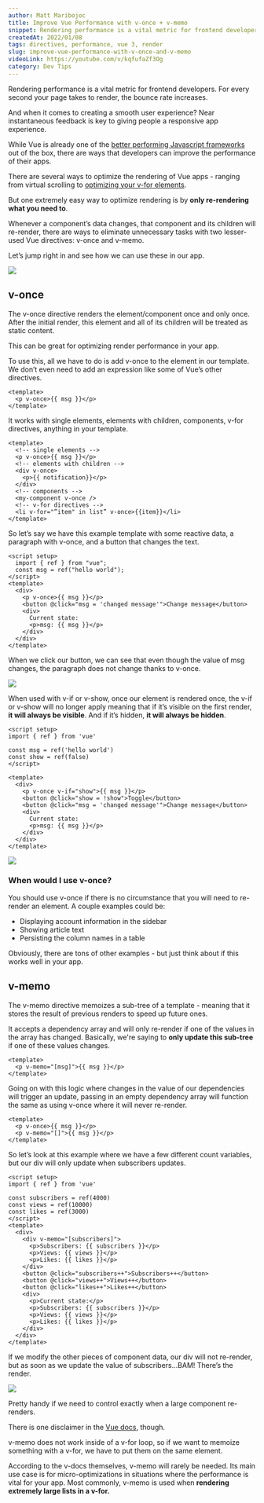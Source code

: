 ```yaml
---
author: Matt Maribojoc
title: Improve Vue Performance with v-once + v-memo
snippet: Rendering performance is a vital metric for frontend developers. Improve your Vue app's performance with these two directives.
createdAt: 2022/01/08
tags: directives, performance, vue 3, render
slug: improve-vue-performance-with-v-once-and-v-memo
videoLink: https://youtube.com/v/kqfufaZf3Og
category: Dev Tips
---
```


Rendering performance is a vital metric for frontend developers. For every second your page takes to render, the bounce rate increases.

And when it comes to creating a smooth user experience? Near instantaneous feedback is key to giving people a responsive app experience.

While Vue is already one of the [better performing Javascript frameworks](https://dev.to/omohokcoj/vue-3-real-life-performance-3iie) out of the box, there are ways that developers can improve the performance of their apps.

There are several ways to optimize the rendering of Vue apps - ranging from virtual scrolling to [optimizing your v-for elements](https://learnvue.co/2020/02/6-techniques-to-write-better-vuejs-v-for-loops/).

But one extremely easy way to optimize rendering is by **only re-rendering what you need to**.

Whenever a component’s data changes, that component and its children will re-render, there are ways to eliminate unnecessary tasks with two lesser-used Vue directives: v-once and v-memo.

Let’s jump right in and see how we can use these in our app.

![](https://storage.googleapis.com/twg-content/images/mobile-page-speed-new-industry-benchmarks-01-.width-1600.png)

## v-once

The v-once directive renders the element/component once and only once. After the initial render, this element and all of its children will be treated as static content.

This can be great for optimizing render performance in your app.

To use this, all we have to do is add v-once to the element in our template. We don’t even need to add an expression like some of Vue’s other directives.

```vue
<template>
  <p v-once>{{ msg }}</p>
</template>
```

It works with single elements, elements with children, components, v-for directives, anything in your template.

```vue{}[App.vue]
<template>
  <!-- single elements -->
  <p v-once>{{ msg }}</p>
  <!-- elements with children -->
  <div v-once>
    <p>{{ notification}}</p>
  </div>
  <!-- components -->
  <my-component v-once />
  <!-- v-for directives -->
  <li v-for="”item" in list” v-once>{{item}}</li>
</template>
```

So let’s say we have this example template with some reactive data, a paragraph with v-once, and a button that changes the text.

```vue{}[VOnceExample.vue]
<script setup>
  import { ref } from "vue";
  const msg = ref("hello world");
</script>
<template>
  <div>
    <p v-once>{{ msg }}</p>
    <button @click="msg = 'changed message'">Change message</button>
    <div>
      Current state:
      <p>msg: {{ msg }}</p>
    </div>
  </div>
</template>
```

When we click our button, we can see that even though the value of msg changes, the paragraph does not change thanks to v-once.

![](v-once.png)

When used with v-if or v-show, once our element is rendered once, the v-if or v-show will no longer apply meaning that if it’s visible on the first render, **it will always be visible**. And if it’s hidden, **it will always be hidden**.

```vue
<script setup>
import { ref } from 'vue'

const msg = ref('hello world')
const show = ref(false)
</script>

<template>
  <div>
    <p v-once v-if="show">{{ msg }}</p>
    <button @click="show = !show">Toggle</button>
    <button @click="msg = 'changed message'">Change message</button>
    <div>
      Current state:
      <p>msg: {{ msg }}</p>
    </div>
  </div>
</template>
```

![](careful.png)

### When would I use v-once?

You should use v-once if there is no circumstance that you will need to re-render an element. A couple examples could be:

- Displaying account information in the sidebar
- Showing article text
- Persisting the column names in a table

Obviously, there are tons of other examples - but just think about if this works well in your app.

## v-memo

The v-memo directive memoizes a sub-tree of a template - meaning that it stores the result of previous renders to speed up future ones.

It accepts a dependency array and will only re-render if one of the values in the array has changed. Basically, we're saying to **only update this sub-tree** if one of these values changes.

```vue
<template>
  <p v-memo="[msg]">{{ msg }}</p>
</template>
```

Going on with this logic where changes in the value of our dependencies will trigger an update, passing in an empty dependency array will function the same as using v-once where it will never re-render.

```vue
<template>
  <p v-once>{{ msg }}</p>
  <p v-memo="[]">{{ msg }}</p>
</template>
```

So let’s look at this example where we have a few different count variables, but our div will only update when subscribers updates.

```vue
<script setup>
import { ref } from 'vue'

const subscribers = ref(4000)
const views = ref(10000)
const likes = ref(3000)
</script>
<template>
  <div>
    <div v-memo="[subscribers]">
      <p>Subscribers: {{ subscribers }}</p>
      <p>Views: {{ views }}</p>
      <p>Likes: {{ likes }}</p>
    </div>
    <button @click="subscribers++">Subscribers++</button>
    <button @click="views++">Views++</button>
    <button @click="likes++">Likes++</button>
    <div>
      <p>Current state:</p>
      <p>Subscribers: {{ subscribers }}</p>
      <p>Views: {{ views }}</p>
      <p>Likes: {{ likes }}</p>
    </div>
  </div>
</template>
```

If we modify the other pieces of component data, our div will not re-render, but as soon as we update the value of subscribers…BAM! There’s the render.

![](v-memo.gif)

Pretty handy if we need to control exactly when a large component re-renders.

There is one disclaimer in the [Vue docs](https://v3.vuejs.org/api/directives.html#v-memo), though.

v-memo does not work inside of a v-for loop, so if we want to memoize something with a v-for, we have to put them on the same element.

According to the v-docs themselves, v-memo will rarely be needed. Its main use case is for micro-optimizations in situations where the performance is vital for your app. Most commonly, v-memo is used when **rendering extremely large lists in a v-for.**
